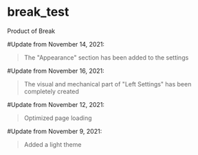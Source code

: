 # break_test
Product of Break

#Update from November 14, 2021:
   > The "Appearance" section has been added to the settings

   #Update from November 16, 2021:
   > The visual and mechanical part of "Left Settings" has been completely created

#Update from November 12, 2021:
   > Optimized page loading

#Update from November 9, 2021:
   > Added a light theme
